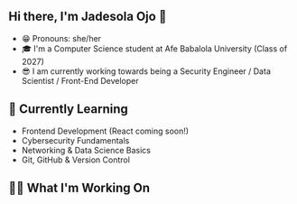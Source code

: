 ## Hi there, I'm Jadesola Ojo 👋
- 😁 Pronouns: she/her
- 🎓 I'm a Computer Science student at Afe Babalola University (Class of 2027)
- 😎 I am currently working towards being a Security Engineer / Data Scientist / Front-End Developer 


## 🧠 Currently Learning
- Frontend Development (React coming soon!)
- Cybersecurity Fundamentals
- Networking & Data Science Basics
- Git, GitHub & Version Control


## 👨‍🚀 What I'm Working On





<!--
**Jadesola2/Jadesola2** is a ✨ _special_ ✨ repository because its `README.md` (this file) appears on your GitHub profile.

Here are some ideas to get you started:

- 🔭 I’m currently working on ...
- 🌱 I’m currently learning ...
- 👯 I’m looking to collaborate on ...
- 🤔 I’m looking for help with ...
- 💬 Ask me about ...
- 📫 How to reach me: ...
- 😄 Pronouns: ...
- ⚡ Fun fact: ...
-->

